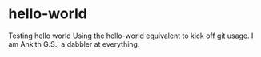 # hello-world
Testing hello world
Using the hello-world equivalent to kick off git usage.
I am Ankith G.S., a dabbler at everything.
